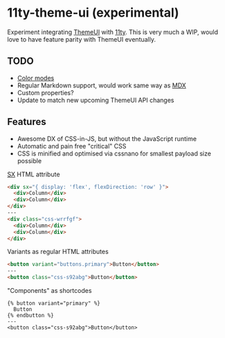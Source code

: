 # 11ty-theme-ui (experimental)

Experiment integrating [ThemeUI](https://theme-ui.com/) with [11ty](https://www.11ty.dev/). This is very much a WIP, would love to have feature parity with ThemeUI eventually.

## TODO

- [Color modes](https://theme-ui.com/color-modes)
- Regular Markdown support, would work same way as [MDX](https://theme-ui.com/styling-mdx)
- Custom properties?
- Update to match new upcoming ThemeUI API changes

## Features

- Awesome DX of CSS-in-JS, but without the JavaScript runtime
- Automatic and pain free "critical" CSS
- CSS is minified and optimised via cssnano for smallest payload size possible

[SX](https://theme-ui.com/sx-prop) HTML attribute

```html
<div sx="{ display: 'flex', flexDirection: 'row' }">
  <div>Column</div>
  <div>Column</div>
</div>
---
<div class="css-wrrfgf">
  <div>Column</div>
  <div>Column</div>
</div>
```

Variants as regular HTML attributes

```html
<button variant="buttons.primary">Button</button>
---
<button class="css-s92abg">Button</button>
```

"Components" as shortcodes

```njk
{% button variant="primary" %}
  Button
{% endbutton %}
---
<button class="css-s92abg">Button</button>
```
